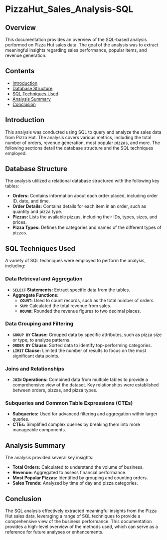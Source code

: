 # PizzaHut_Sales_Analysis-SQL


## Overview
This documentation provides an overview of the SQL-based analysis performed on Pizza Hut sales data. The goal of the analysis was to extract meaningful insights regarding sales performance, popular items, and revenue generation.

## Contents
- [Introduction](#introduction)
- [Database Structure](#database-structure)
- [SQL Techniques Used](#sql-techniques-used)
- [Analysis Summary](#analysis-summary)
- [Conclusion](#conclusion)

## Introduction
This analysis was conducted using SQL to query and analyze the sales data from Pizza Hut. The analysis covers various metrics, including the total number of orders, revenue generation, most popular pizzas, and more. The following sections detail the database structure and the SQL techniques employed.

## Database Structure
The analysis utilized a relational database structured with the following key tables:
- **Orders:** Contains information about each order placed, including order ID, date, and time.
- **Order Details:** Contains details for each item in an order, such as quantity and pizza type.
- **Pizzas:** Lists the available pizzas, including their IDs, types, sizes, and prices.
- **Pizza Types:** Defines the categories and names of the different types of pizzas.

## SQL Techniques Used
A variety of SQL techniques were employed to perform the analysis, including:

### Data Retrieval and Aggregation
- **`SELECT` Statements:** Extract specific data from the tables.
- **Aggregate Functions:** 
  - **`COUNT`:** Used to count records, such as the total number of orders.
  - **`SUM`:** Calculated the total revenue from sales.
  - **`ROUND`:** Rounded the revenue figures to two decimal places.

### Data Grouping and Filtering
- **`GROUP BY` Clause:** Grouped data by specific attributes, such as pizza size or type, to analyze patterns.
- **`ORDER BY` Clause:** Sorted data to identify top-performing categories.
- **`LIMIT` Clause:** Limited the number of results to focus on the most significant data points.

### Joins and Relationships
- **`JOIN` Operations:** Combined data from multiple tables to provide a comprehensive view of the dataset. Key relationships were established between orders, pizzas, and pizza types.

### Subqueries and Common Table Expressions (CTEs)
- **Subqueries:** Used for advanced filtering and aggregation within larger queries.
- **CTEs:** Simplified complex queries by breaking them into more manageable components.

## Analysis Summary
The analysis provided several key insights:
- **Total Orders:** Calculated to understand the volume of business.
- **Revenue:** Aggregated to assess financial performance.
- **Most Popular Pizzas:** Identified by grouping and counting orders.
- **Sales Trends:** Analyzed by time of day and pizza categories.

## Conclusion
The SQL analysis effectively extracted meaningful insights from the Pizza Hut sales data, leveraging a range of SQL techniques to provide a comprehensive view of the business performance. This documentation provides a high-level overview of the methods used, which can serve as a reference for future analyses or enhancements.

